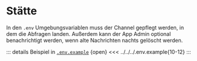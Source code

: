 # Stätte

In den `.env` Umgebungsvariablen muss der Channel gepflegt werden, in dem die Abfragen landen.
Außerdem kann der App Admin optional benachrichtigt werden, wenn alte Nachrichten nachts gelöscht werden.

::: details Beispiel in [`.env.example`](https://github.com/Roy0815/slack-service-bot/blob/main/example.env) {open}
<<< ../../../.env.example{10-12}
:::

